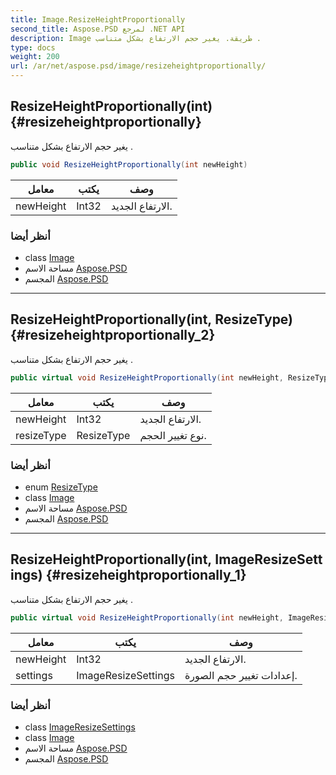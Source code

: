 ```yaml
---
title: Image.ResizeHeightProportionally
second_title: Aspose.PSD لمرجع .NET API
description: Image طريقة. يغير حجم الارتفاع بشكل متناسب .
type: docs
weight: 200
url: /ar/net/aspose.psd/image/resizeheightproportionally/
---
```

## ResizeHeightProportionally(int) {#resizeheightproportionally}

يغير حجم الارتفاع بشكل متناسب .

```csharp
public void ResizeHeightProportionally(int newHeight)
```

| معامل | يكتب | وصف |
| --- | --- | --- |
| newHeight | Int32 | الارتفاع الجديد. |

### أنظر أيضا

* class [Image](../)
* مساحة الاسم [Aspose.PSD](../../image/)
* المجسم [Aspose.PSD](../../../)

---

## ResizeHeightProportionally(int, ResizeType) {#resizeheightproportionally_2}

يغير حجم الارتفاع بشكل متناسب .

```csharp
public virtual void ResizeHeightProportionally(int newHeight, ResizeType resizeType)
```

| معامل | يكتب | وصف |
| --- | --- | --- |
| newHeight | Int32 | الارتفاع الجديد. |
| resizeType | ResizeType | نوع تغيير الحجم. |

### أنظر أيضا

* enum [ResizeType](../../resizetype/)
* class [Image](../)
* مساحة الاسم [Aspose.PSD](../../image/)
* المجسم [Aspose.PSD](../../../)

---

## ResizeHeightProportionally(int, ImageResizeSettings) {#resizeheightproportionally_1}

يغير حجم الارتفاع بشكل متناسب .

```csharp
public virtual void ResizeHeightProportionally(int newHeight, ImageResizeSettings settings)
```

| معامل | يكتب | وصف |
| --- | --- | --- |
| newHeight | Int32 | الارتفاع الجديد. |
| settings | ImageResizeSettings | إعدادات تغيير حجم الصورة. |

### أنظر أيضا

* class [ImageResizeSettings](../../imageresizesettings/)
* class [Image](../)
* مساحة الاسم [Aspose.PSD](../../image/)
* المجسم [Aspose.PSD](../../../)


